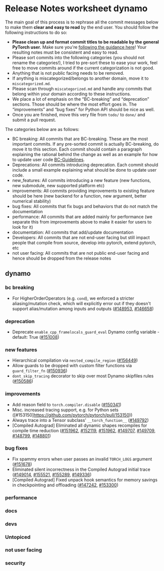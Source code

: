 
# Release Notes worksheet dynamo

The main goal of this process is to rephrase all the commit messages below to make them **clear and easy to read** by the end user. You should follow the following instructions to do so:

* **Please clean up and format commit titles to be readable by the general PyTorch user.** Make sure you're [following the guidance here](https://docs.google.com/document/d/14OmgGBr1w6gl1VO47GGGdwrIaUNr92DFhQbY_NEk8mQ/edit)! Your resulting notes must be consistent and easy to read.
* Please sort commits into the following categories (you should not rename the categories!), I tried to pre-sort these to ease your work, feel free to move commits around if the current categorization is not good.
* Anything that is not public facing needs to be removed.
* If anything is miscategorized/belongs to another domain, move it to `miscategorized.md`.
* Please scan through `miscategorized.md` and handle any commits that belong within your domain according to these instructions.
* We place a lot of emphasis on the “BC-breaking” and “deprecation” sections. Those should be where the most effort goes in. The “improvements” and “bug fixes” for Python API should be nice as well.
* Once you are finished, move this very file from `todo/` to `done/` and submit a pull request.

The categories below are as follows:

* BC breaking: All commits that are BC-breaking. These are the most important commits. If any pre-sorted commit is actually BC-breaking, do move it to this section. Each commit should contain a paragraph explaining the rational behind the change as well as an example for how to update user code [BC-Guidelines](https://docs.google.com/document/d/14OmgGBr1w6gl1VO47GGGdwrIaUNr92DFhQbY_NEk8mQ/edit#heading=h.a9htwgvvec1m).
* Deprecations: All commits introducing deprecation. Each commit should include a small example explaining what should be done to update user code.
* new_features: All commits introducing a new feature (new functions, new submodule, new supported platform etc)
* improvements: All commits providing improvements to existing feature should be here (new backend for a function, new argument, better numerical stability)
* bug fixes: All commits that fix bugs and behaviors that do not match the documentation
* performance: All commits that are added mainly for performance (we separate this from improvements above to make it easier for users to look for it)
* documentation: All commits that add/update documentation
* Developers: All commits that are not end-user facing but still impact people that compile from source, develop into pytorch, extend pytorch, etc
* not user facing: All commits that are not public end-user facing and hence should be dropped from the release notes

## dynamo
### bc breaking
- For HigherOrderOperators (e.g. `cond`), we enforced a stricter aliasing/mutation check, which will explicitly error out if they doesn't support alias/mutation among inputs and outputs
  ([#148953](https://github.com/pytorch/pytorch/pull/148953), [#146658](https://github.com/pytorch/pytorch/pull/146658))
### deprecation
- Deprecate `enable_cpp_framelocals_guard_eval` Dynamo config variable - default: True ([#151008](https://github.com/pytorch/pytorch/pull/151008))
### new features
- Hierarchical compilation via `nested_compile_region` ([#156449](https://github.com/pytorch/pytorch/pull/156449))
- Allow guards to be dropped with custom filter functions via `guard_filter_fn` ([#150936](https://github.com/pytorch/pytorch/pull/150936))
- `dont_skip_tracing` decorator to skip over most Dynamo skipfiles rules ([#150586](https://github.com/pytorch/pytorch/pull/150586))
### improvements
- Add reason field to `torch.compiler.disable` ([#150341](https://github.com/pytorch/pytorch/pull/150341))
- Misc. increased tracing support, e.g. for Python sets ([#153150]https://github.com/pytorch/pytorch/pull/153150))
- Always trace into a Tensor subclass' `__torch_function__` ([#149792](https://github.com/pytorch/pytorch/pull/149792))
- [Compiled Autograd] Eliminated all dynamic shapes recompiles for compile time reduction ([#151962](https://github.com/pytorch/pytorch/pull/151962), [#152119](https://github.com/pytorch/pytorch/pull/152119),
  [#151962](https://github.com/pytorch/pytorch/pull/151962), [#149707](https://github.com/pytorch/pytorch/pull/149707), [#149709](https://github.com/pytorch/pytorch/pull/149709),
  [#148799](https://github.com/pytorch/pytorch/pull/148799), [#148801](https://github.com/pytorch/pytorch/pull/148801))
### bug fixes
- Fix spammy errors when user passes an invalid `TORCH_LOGS` argument ([#151678](https://github.com/pytorch/pytorch/pull/151678))
- Eliminated silent incorrectness in the Compiled Autograd initial trace ([#149014](https://github.com/pytorch/pytorch/pull/149014),
  [#155521](https://github.com/pytorch/pytorch/pull/155521), [#155289](https://github.com/pytorch/pytorch/pull/155289), [#149336](https://github.com/pytorch/pytorch/pull/149336))
- [Compiled Autograd] Fixed unpack hook semantics for memory savings in checkpointing and offloading ([#147242](https://github.com/pytorch/pytorch/pull/147242), [#153300](https://github.com/pytorch/pytorch/pull/153300))
### performance
### docs
<!-- programming model docs, if we can get that in 2.8 -->
### devs
### Untopiced
### not user facing
### security
